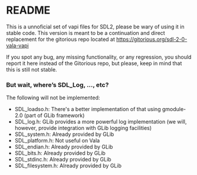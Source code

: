 README
======

This is a unnoficial set of vapi files for SDL2, please be wary of using it in stable code.
This version is meant to be a continuation and direct replacement for the gitorious repo located at https://gitorious.org/sdl-2-0-vala-vapi

If you spot any bug, any missing functionality, or any regression, you should report it here instead of the Gitorious repo, but please, keep in mind that this is still not stable.

### But wait, where’s SDL_Log, …, etc?

The following will not be implemented:

 - SDL_loadso.h: There's a better implementation of that using gmodule-2.0 (part of GLib framework)
 - SDL_log.h: GLib provides a more powerful log implementation (we will, however, provide integration with GLib logging facilities)
 - SDL_system.h: Already provided by GLib
 - SDL_platform.h: Not useful on Vala
 - SDL_endian.h: Already provided by GLib
 - SDL_bits.h: Already provided by GLib
 - SDL_stdinc.h: Already provided by GLib
 - SDL_filesystem.h: Already provided by GLib
